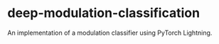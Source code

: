# deep-modulation-classification
An implementation of a modulation classifier using PyTorch Lightning.
